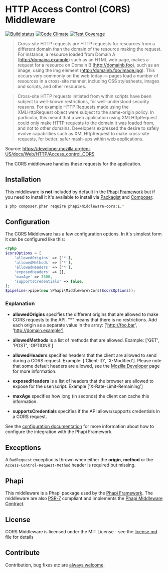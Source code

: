 # HTTP Access Control (CORS) Middleware

[![Build status](https://img.shields.io/travis/phapi/middleware-cors.svg?style=flat-square)](https://travis-ci.org/phapi/middleware-cors)
[![Code Climate](https://img.shields.io/codeclimate/github/phapi/middleware-cors.svg?style=flat-square)](https://codeclimate.com/github/phapi/middleware-cors)
[![Test Coverage](https://img.shields.io/codeclimate/coverage/github/phapi/middleware-cors.svg?style=flat-square)](https://codeclimate.com/github/phapi/middleware-cors/coverage)

> Cross-site HTTP requests are HTTP requests for resources from a different domain than the domain of the resource making the request.  For instance, a resource loaded from Domain A (http://domaina.example) such as an HTML web page, makes a request for a resource on Domain B (http://domainb.foo), such as an image, using the img element (http://domainb.foo/image.jpg).  This occurs very commonly on the web today — pages load a number of resources in a cross-site manner, including CSS stylesheets, images and scripts, and other resources.

> Cross-site HTTP requests initiated from within scripts have been subject to well-known restrictions, for well-understood security reasons.  For example HTTP Requests made using the XMLHttpRequest object were subject to the same-origin policy. In particular, this meant that a web application using XMLHttpRequest could only make HTTP requests to the domain it was loaded from, and not to other domains.  Developers expressed the desire to safely evolve capabilities such as XMLHttpRequest to make cross-site requests, for better, safer mash-ups within web applications.

Source: https://developer.mozilla.org/en-US/docs/Web/HTTP/Access_control_CORS

The CORS middleware handles these requests for the application.

## Installation
This middleware is **not** included by default in the [Phapi Framework](https://github.com/phapi/phapi-framework) but if you need to install it it's available to install via [Packagist](https://packagist.org) and [Composer](https://getcomposer.org).

```bash
$ php composer.phar require phapi/middleware-cors:1.*
```

## Configuration
The CORS Middleware has a few configuration options. In it's simplest form it can be configured like this:

```php
<?php
$corsOptions = [
    'allowedOrigins' => ['*'],
    'allowedMethods' => ['*'],
    'allowedHeaders' => ['*'],
    'exposedHeaders' => [],
    'maxAge' => 3600,
    'supportsCredentials' => false,
];
$pipeline->pipe(new \Phapi\Middleware\Cors($corsOptions));
```

### Explanation
- **allowedOrigins** specifies the different origins that are allowed to make CORS requests to the API. "*" means that there is no restrictions. Add each origin as a separate value in the array: ['http://foo.bar', 'http://domain.example']

- **allowedMethods** is a list of methods that are allowed. Example: ['GET', 'POST', 'OPTIONS']

- **allowedHeaders** specifies headers that the client are allowed to send during a CORS request. Example: ['Client-ID', 'X-Modified']. Please note that some default headers are allowed, see the [Mozilla Developer](https://developer.mozilla.org/en-US/docs/Web/HTTP/Access_control_CORS) page for more information.

- **exposedHeaders** is a list of headers that the browser are allowed to expose for the user/script. Example ['X-Rate-Limit-Remaining']

- **maxAge** specifies how long (in seconds) the client can cache this information.

- **supportsCredentials** specifies if the API allows/supports credentials in a CORS request.

See the [configuration documentation](http://phapi.github.io/docs/started/configuration/) for more information about how to configure the integration with the Phapi Framework.

## Exceptions
A <code>BadRequest</code> exception is thrown when either the **origin**, **method** or the <code>Access-Control-Request-Method</code> header is required but missing.

## Phapi
This middleware is a Phapi package used by the [Phapi Framework](https://github.com/phapi/phapi-framework). The middleware are also [PSR-7](https://github.com/php-fig/http-message) compliant and implements the [Phapi Middleware Contract](https://github.com/phapi/contract).

## License
CORS Middleware is licensed under the MIT License - see the [license.md](https://github.com/phapi/middleware-cors/blob/master/license.md) file for details

## Contribute
Contribution, bug fixes etc are [always welcome](https://github.com/phapi/middleware-cors/issues/new).
